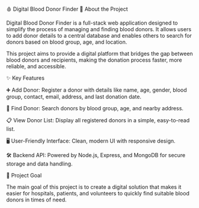 🩸 Digital Blood Donor Finder
📖 About the Project

Digital Blood Donor Finder is a full-stack web application designed to simplify the process of managing and finding blood donors.
It allows users to add donor details to a central database and enables others to search for donors based on blood group, age, and location.

This project aims to provide a digital platform that bridges the gap between blood donors and recipients, making the donation process faster, more reliable, and accessible.

✨ Key Features

➕ Add Donor: Register a donor with details like name, age, gender, blood group, contact, email, address, and last donation date.

🔎 Find Donor: Search donors by blood group, age, and nearby address.

📋 View Donor List: Display all registered donors in a simple, easy-to-read list.

🖥️ User-Friendly Interface: Clean, modern UI with responsive design.

🛠️ Backend API: Powered by Node.js, Express, and MongoDB for secure storage and data handling.

🎯 Project Goal

The main goal of this project is to create a digital solution that makes it easier for hospitals, patients, and volunteers to quickly find suitable blood donors in times of need.
